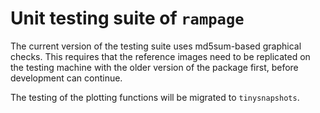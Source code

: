 # Unit testing suite of `rampage`

The current version of the testing suite uses md5sum-based graphical checks. This requires that the reference images need to be replicated on the testing machine with the older version of the package first, before development can continue.

The testing of the plotting functions will be migrated to `tinysnapshots`.

